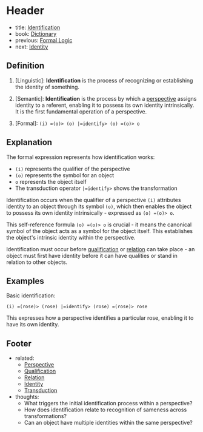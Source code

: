 # Header
- title: [Identification](identification.md)
- book: [Dictionary](.dictionary.md)
- previous: [Formal Logic](formal-logic.md)
- next: [Identity](identity.md)

## Definition

1. [Linguistic]: **Identification** is the process of recognizing or establishing the identity of something.

2. [Semantic]: **Identification** is the process by which a [perspective](perspective.md) assigns identity to a referent, enabling it to possess its own identity intrinsically. It is the first fundamental operation of a perspective.

3. [Formal]: `(i) =(o)> (o) |=identify> (o) =(o)> o`

## Explanation

The formal expression represents how identification works:
- `(i)` represents the qualifier of the perspective
- `(o)` represents the symbol for an object
- `o` represents the object itself
- The transduction operator `|=identify>` shows the transformation

Identification occurs when the qualifier of a perspective `(i)` attributes identity to an object through its symbol `(o)`, which then enables the object to possess its own identity intrinsically - expressed as `(o) =(o)> o`.

This self-reference formula `(o) =(o)> o` is crucial - it means the canonical symbol of the object acts as a symbol for the object itself. This establishes the object's intrinsic identity within the perspective.

Identification must occur before [qualification](qualification.md) or [relation](relation.md) can take place - an object must first have identity before it can have qualities or stand in relation to other objects.

## Examples

Basic identification:
```
(i) =(rose)> (rose) |=identify> (rose) =(rose)> rose
```
This expresses how a perspective identifies a particular rose, enabling it to have its own identity.

## Footer
- related:
  - [Perspective](perspective.md)
  - [Qualification](qualification.md)
  - [Relation](relation.md)
  - [Identity](identity.md)
  - [Transduction](transduction.md)
- thoughts:
  - What triggers the initial identification process within a perspective?
  - How does identification relate to recognition of sameness across transformations?
  - Can an object have multiple identities within the same perspective?